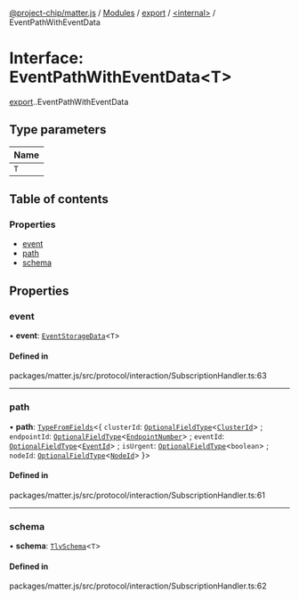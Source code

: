 [@project-chip/matter.js](../README.md) / [Modules](../modules.md) / [export](../modules/export.md) / [<internal\>](../modules/export._internal_.md) / EventPathWithEventData

# Interface: EventPathWithEventData<T\>

[export](../modules/export.md).[<internal>](../modules/export._internal_.md).EventPathWithEventData

## Type parameters

| Name |
| :------ |
| `T` |

## Table of contents

### Properties

- [event](export._internal_.EventPathWithEventData.md#event)
- [path](export._internal_.EventPathWithEventData.md#path)
- [schema](export._internal_.EventPathWithEventData.md#schema)

## Properties

### event

• **event**: [`EventStorageData`](export._internal_.EventStorageData.md)<`T`\>

#### Defined in

packages/matter.js/src/protocol/interaction/SubscriptionHandler.ts:63

___

### path

• **path**: [`TypeFromFields`](../modules/tlv_export.md#typefromfields)<{ `clusterId`: [`OptionalFieldType`](tlv_export.OptionalFieldType.md)<[`ClusterId`](../modules/datatype_export.md#clusterid)\> ; `endpointId`: [`OptionalFieldType`](tlv_export.OptionalFieldType.md)<[`EndpointNumber`](../modules/datatype_export.md#endpointnumber)\> ; `eventId`: [`OptionalFieldType`](tlv_export.OptionalFieldType.md)<[`EventId`](../modules/datatype_export.md#eventid)\> ; `isUrgent`: [`OptionalFieldType`](tlv_export.OptionalFieldType.md)<`boolean`\> ; `nodeId`: [`OptionalFieldType`](tlv_export.OptionalFieldType.md)<[`NodeId`](../modules/datatype_export.md#nodeid)\>  }\>

#### Defined in

packages/matter.js/src/protocol/interaction/SubscriptionHandler.ts:61

___

### schema

• **schema**: [`TlvSchema`](../classes/tlv_export.TlvSchema.md)<`T`\>

#### Defined in

packages/matter.js/src/protocol/interaction/SubscriptionHandler.ts:62
